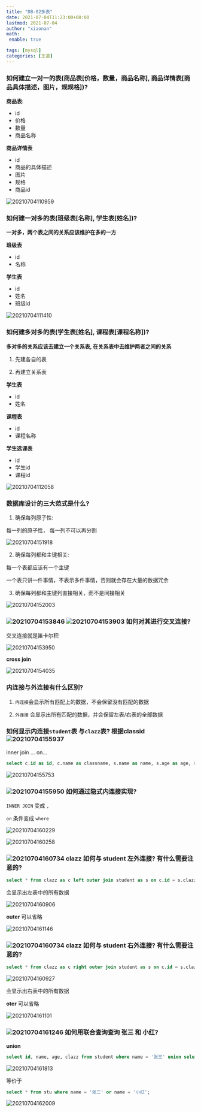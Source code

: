 ```yaml
---
title: "DB-02多表"
date: 2021-07-04T11:23:00+08:00
lastmod: 2021-07-04
author: "xiaonan"
math:
 enable: true

tags: [mysql]
categories: [王道]
---
```


### 如何建立一对一的表(商品表[价格，数量，商品名称], 商品详情表[商品具体描述，图片，规规格])?

**商品表**:

- id
- 价格
- 数量
- 商品名称


**商品详情表**

- id
- 商品的具体描述
- 图片
- 规格
- 商品id

![20210704110959](https://img.fengqigang.cn//img/20210704110959.png)

### 如何建一对多的表(班级表[名称], 学生表[姓名])?

**一对多，两个表之间的关系应该维护在多的一方**

**班级表**

- id
- 名称

**学生表**

- id
- 姓名
- 班级id

![20210704111410](https://img.fengqigang.cn//img/20210704111410.png)

### 如何建多对多的表(学生表[姓名], 课程表[课程名称])?

**多对多的关系应该去建立一个关系表, 在关系表中去维护两者之间的关系**

1. 先建各自的表

2. 再建立关系表

**学生表**

- id 
- 姓名

**课程表**

- id
- 课程名称

**学生选课表**

- id
- 学生id
- 课程id

![20210704112058](https://img.fengqigang.cn//img/20210704112058.png)

### 数据库设计的三大范式是什么?

1. 确保每列原子性:

每一列的原子性， 每一列不可以再分割

![20210704151918](https://img.fengqigang.cn//img/20210704151918.png)

2. 确保每列都和主键相关:

每一个表都应该有一个主键

一个表只讲一件事情，不表示多件事情，否则就会存在大量的数据冗余


3. 确保每列都和主键列直接相关，而不是间接相关

![20210704152003](https://img.fengqigang.cn//img/20210704152003.png)

### ![20210704153846](https://img.fengqigang.cn//img/20210704153846.png) ![20210704153903](https://img.fengqigang.cn//img/20210704153903.png) 如何对其进行交叉连接?

交叉连接就是笛卡尔积

![20210704153950](https://img.fengqigang.cn//img/20210704153950.png)

**cross join**

![20210704154035](https://img.fengqigang.cn//img/20210704154035.png)

### 内连接与外连接有什么区别?

1. `内连接`会显示所有匹配上的数据，不会保留没有匹配的数据

2. `外连接` 会显示出所有匹配的数据，并会保留左表/右表的全部数据

### 如何显示内连接`student`表 与`clazz`表? 根据classid ![20210704155937](https://img.fengqigang.cn//img/20210704155937.png)

inner join ... on...

```sql
select c.id as id, c.name as classname, s.name as name, s.age as age, s.clazz as classid from clazz as c inner join student as s on c.id = s.clazz;
```

![20210704155753](https://img.fengqigang.cn//img/20210704155753.png)

### ![20210704155950](https://img.fengqigang.cn//img/20210704155950.png) 如何通过隐式内连接实现?

`INNER JOIN` 变成 `,`

`on` 条件变成 `where`

![20210704160229](https://img.fengqigang.cn//img/20210704160229.png)

![20210704160258](https://img.fengqigang.cn//img/20210704160258.png)

### ![20210704160734](https://img.fengqigang.cn//img/20210704160734.png) clazz 如何与 student 左外连接? 有什么需要注意的?

```sql
select * from clazz as c left outer join student as s on c.id = s.clazz;
```

会显示出左表中的所有数据

![20210704160906](https://img.fengqigang.cn//img/20210704160906.png)

**outer** 可以省略

![20210704161146](https://img.fengqigang.cn//img/20210704161146.png)

### ![20210704160734](https://img.fengqigang.cn//img/20210704160734.png) clazz 如何与 student 右外连接? 有什么需要注意的?

```sql
select * from clazz as c right outer join student as s on c.id = s.clazz;
```

![20210704160927](https://img.fengqigang.cn//img/20210704160927.png)

会显示出右表中的所有数据

**oter** 可以省略

![20210704161101](https://img.fengqigang.cn//img/20210704161101.png)


### ![20210704161246](https://img.fengqigang.cn//img/20210704161246.png) 如何用联合查询查询 张三 和 小红?

**union**

```sql
select id, name, age, clazz from student where name = '张三' union select id, name, age, clazz from student where name = '小红';
```

![20210704161813](https://img.fengqigang.cn//img/20210704161813.png)

等价于

```sql
select * from stu where name = '张三' or name = '小红';
```

![20210704162009](https://img.fengqigang.cn//img/20210704162009.png)

